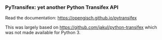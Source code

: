 
### PyTransifex: yet another Python Transifex API

Read the documentation: https://opengisch.github.io/pytransifex

This was largely based on https://github.com/jakul/python-transifex which was not made available for Python 3.
